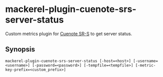 mackerel-plugin-cuenote-srs-server-status
===

Custom metrics plugin for [Cuenote SR-S](https://www.cuenote.jp/sr-s/) to get server status.

## Synopsis

```shell
mackerel-plugin-cuenote-srs-server-status [-host=<host>] [-username=<username>] [-password=<password>] [-tempfile=<tempfile>] [-metric-key-prefix=<custom_prefix>]
```


